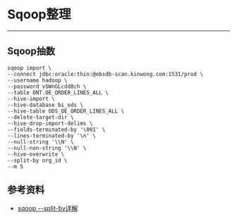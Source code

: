 
# Sqoop整理

---

## Sqoop抽数
```.text
sqoop import \
--connect jdbc:oracle:thin:@ebsdb-scan.kinwong.com:1531/prod \
--username hadoop \
--password vSWnGLcdd8ch \
--table ONT.OE_ORDER_LINES_ALL \
--hive-import \
--hive-database bi_ods \
--hive-table ODS_OE_ORDER_LINES_ALL \
--delete-target-dir \
--hive-drop-import-delims \
--fields-terminated-by '\001' \
--lines-terminated-by '\n' \
--null-string '\\N' \
--null-non-string '\\N' \
--hive-overwrite \
--split-by org_id \
--m 5
```



## 参考资料
- [sqoop --split-by详解](https://blog.csdn.net/jsjsjs1789/article/details/70093104)